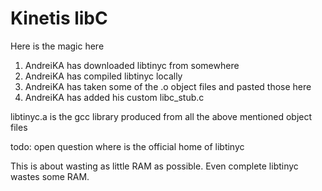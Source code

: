 # Kinetis libC

Here is the magic here
1) AndreiKA has downloaded libtinyc from somewhere
2) AndreiKA has compiled libtinyc locally
3) AndreiKA has taken some of the .o object files and pasted those here
4) AndreiKA has added his custom libc_stub.c

libtinyc.a is the gcc library produced from all the above mentioned object files

todo: open question where is the official home of libtinyc

This is about wasting as little RAM as possible. Even complete libtinyc wastes some RAM. 
